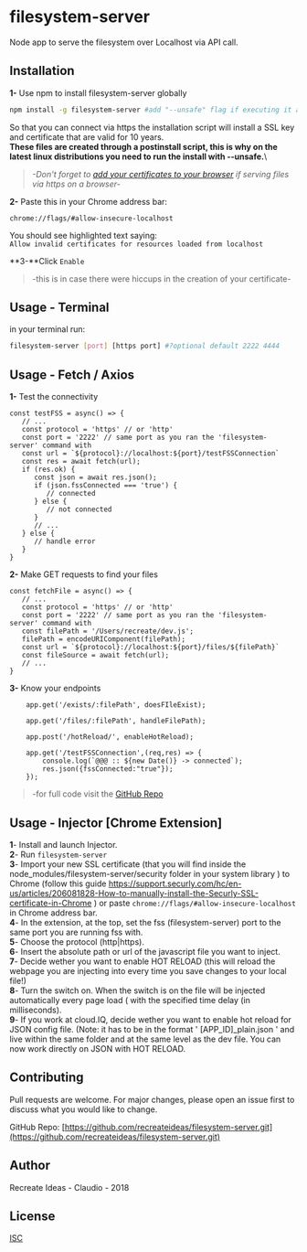 # filesystem-server

Node app to serve the filesystem over Localhost via API call.

## Installation

**1-** Use npm to install filesystem-server globally

```bash
npm install -g filesystem-server #add "--unsafe" flag if executing it as 'nobody' user in linux
```
So that you can connect via https the installation script will install a SSL key and certificate that are valid for 10 years.\
**These files are created through a postinstall script, this is why on the latest linux distributions you need to run the install with --unsafe.**\
> *-Don't forget to [add your certificates to your browser](https://support.securly.com/hc/en-us/articles/206081828-How-to-manually-install-the-Securly-SSL-certificate-in-Chrome) if serving files via https on a browser-*

**2-** Paste this in your Chrome address bar:
```
chrome://flags/#allow-insecure-localhost
```
You should see highlighted text saying:\
`Allow invalid certificates for resources loaded from localhost`

**3-**Click `Enable`

>-this is in case there were hiccups in the creation of your certificate-

## Usage - Terminal
in your terminal run:
```bash
filesystem-server [port] [https port] #?optional default 2222 4444
```
## Usage - Fetch / Axios
**1-** Test the connectivity
```
const testFSS = async() => {
   // ...
   const protocol = 'https' // or 'http'
   const port = '2222' // same port as you ran the 'filesystem- server' command with
   const url = `${protocol}://localhost:${port}/testFSSConnection`
   const res = await fetch(url);
   if (res.ok) {
      const json = await res.json();
      if (json.fssConnected === 'true') {
         // connected
      } else {
         // not connected
      }
      // ...
   } else {
      // handle error
   }
}

```
**2-** Make GET requests to find your files

```
const fetchFile = async() => {
   // ...
   const protocol = 'https' // or 'http'
   const port = '2222' // same port as you ran the 'filesystem- server' command with
   const filePath = '/Users/recreate/dev.js';
   filePath = encodeURIComponent(filePath); 
   const url = `${protocol}://localhost:${port}/files/${filePath}`
   const fileSource = await fetch(url);
   // ...
}

```

**3-** Know your endpoints

```
    app.get('/exists/:filePath', doesFIleExist);

    app.get('/files/:filePath', handleFilePath);

    app.post('/hotReload/', enableHotReload);

    app.get('/testFSSConnection',(req,res) => {
        console.log(`@@@ :: ${new Date()} -> connected`);
        res.json({fssConnected:"true"});
    });
```
>-for full code visit the [GitHub Repo](https://github.com/recreateideas/filesystem-server.git)

## Usage - Injector [Chrome Extension]

**1**- Install and launch Injector.\
**2**- Run `filesystem-server`\
**3**- Import your new SSL certificate (that you will find inside the node_modules/filesystem-server/security folder in your system library ) to Chrome (follow this guide https://support.securly.com/hc/en-us/articles/206081828-How-to-manually-install-the-Securly-SSL-certificate-in-Chrome ) or paste `chrome://flags/#allow-insecure-localhost` in Chrome address bar.\
**4**- In the extension, at the top, set the fss (filesystem-server) port to the same port you are running fss with.\
**5**- Choose the protocol (http|https).\
**6**- Insert the absolute path or url of the javascript file you want to inject.\
**7**- Decide wether you want to enable HOT RELOAD (this will reload the webpage you are injecting into every time you save changes to your local file!)\
**8**- Turn the switch on. When the switch is on the file will be injected automatically every page load ( with the specified time delay (in milliseconds).\
**9**- If you work at cloud.IQ, decide wether you want to enable hot reload for JSON config file. (Note: it has to be in the format ' [APP_ID]_plain.json ' and live within the same folder and at the same level as the dev file. You can now work directly on JSON with HOT RELOAD.


## Contributing
Pull requests are welcome. For major changes, please open an issue first to discuss what you would like to change.

GitHub Repo: [https://github.com/recreateideas/filesystem-server.git](https://github.com/recreateideas/filesystem-server.git)

## Author
Recreate Ideas - Claudio - 2018
## License
[ISC](https://choosealicense.com/licenses/isc/)
